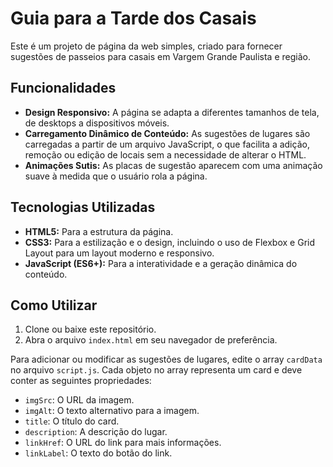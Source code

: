 # Guia para a Tarde dos Casais

Este é um projeto de página da web simples, criado para fornecer sugestões de passeios para casais em Vargem Grande Paulista e região.

## Funcionalidades

- **Design Responsivo:** A página se adapta a diferentes tamanhos de tela, de desktops a dispositivos móveis.
- **Carregamento Dinâmico de Conteúdo:** As sugestões de lugares são carregadas a partir de um arquivo JavaScript, o que facilita a adição, remoção ou edição de locais sem a necessidade de alterar o HTML.
- **Animações Sutis:** As placas de sugestão aparecem com uma animação suave à medida que o usuário rola a página.

## Tecnologias Utilizadas

- **HTML5:** Para a estrutura da página.
- **CSS3:** Para a estilização e o design, incluindo o uso de Flexbox e Grid Layout para um layout moderno e responsivo.
- **JavaScript (ES6+):** Para a interatividade e a geração dinâmica do conteúdo.

## Como Utilizar

1.  Clone ou baixe este repositório.
2.  Abra o arquivo `index.html` em seu navegador de preferência.

Para adicionar ou modificar as sugestões de lugares, edite o array `cardData` no arquivo `script.js`. Cada objeto no array representa um card e deve conter as seguintes propriedades:

- `imgSrc`: O URL da imagem.
- `imgAlt`: O texto alternativo para a imagem.
- `title`: O título do card.
- `description`: A descrição do lugar.
- `linkHref`: O URL do link para mais informações.
- `linkLabel`: O texto do botão do link.